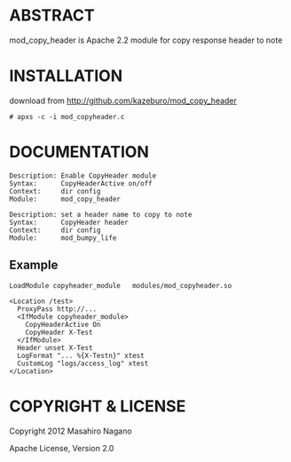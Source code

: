 ABSTRACT
================

mod_copy_header is Apache 2.2 module for copy response header to note

INSTALLATION
================

download from http://github.com/kazeburo/mod_copy_header

    # apxs -c -i mod_copyheader.c


DOCUMENTATION
================

    Description: Enable CopyHeader module
    Syntax:      CopyHeaderActive on/off
    Context:     dir config
    Module:      mod_copy_header

    Description: set a header name to copy to note
    Syntax:      CopyHeader header
    Context:     dir config
    Module:      mod_bumpy_life

Example
----------------

    LoadModule copyheader_module   modules/mod_copyheader.so
    
    <Location /test>
      ProxyPass http://...
      <IfModule copyheader_module>
        CopyHeaderActive On
        CopyHeader X-Test
      </IfModule>
      Header unset X-Test
      LogFormat "... %{X-Testn}" xtest
      CustomLog "logs/access_log" xtest
    </Location>

COPYRIGHT & LICENSE
================

Copyright 2012 Masahiro Nagano

Apache License, Version 2.0
